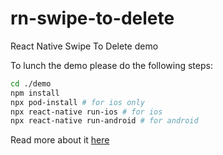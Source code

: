 # rn-swipe-to-delete

React Native Swipe To Delete demo

To lunch the demo please do the following steps:

```.sh
cd ./demo
npm install
npx pod-install # for ios only
npx react-native run-ios # for ios
npx react-native run-android # for android
```

Read more about it [here](https://ievgen.de/2021/04/25/swipe-to-delete-react-native/)
